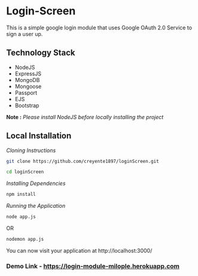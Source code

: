 # Login-Screen
This is a simple google login module that uses Google OAuth 2.0 Service to sign a user up.

## Technology Stack

- NodeJS
- ExpressJS
- MongoDB
- Mongoose
- Passport
- EJS
- Bootstrap

**Note :** *Please install NodeJS before locally installing the project*

## Local Installation

*Cloning Instructions*

```sh
git clone https://github.com/creyente1897/loginScreen.git

cd loginScreen
```

*Installing Dependencies*

```sh
npm install
```

*Running the Application*

```sh
node app.js
```
OR
```sh
nodemon app.js
```

You can now visit your application at http://localhost:3000/

### Demo Link - https://login-module-milople.herokuapp.com
